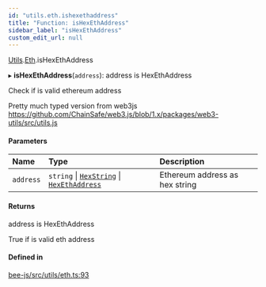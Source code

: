 ```yaml
---
id: "utils.eth.ishexethaddress"
title: "Function: isHexEthAddress"
sidebar_label: "isHexEthAddress"
custom_edit_url: null
---
```


[Utils](../modules/utils.md).[Eth](../modules/utils.eth.md).isHexEthAddress

▸ **isHexEthAddress**(`address`): address is HexEthAddress

Check if is valid ethereum address

Pretty much typed version from web3js
https://github.com/ChainSafe/web3.js/blob/1.x/packages/web3-utils/src/utils.js

#### Parameters

| Name | Type | Description |
| :------ | :------ | :------ |
| `address` | `string` \| [`HexString`](../types/utils.hex.hexstring.md) \| [`HexEthAddress`](../types/utils.eth.hexethaddress.md) | Ethereum address as hex string |

#### Returns

address is HexEthAddress

True if is valid eth address

#### Defined in

[bee-js/src/utils/eth.ts:93](https://github.com/ethersphere/bee-js/blob/74056cb/src/utils/eth.ts#L93)
